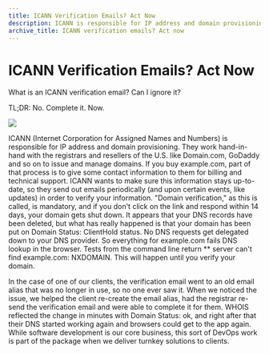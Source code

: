 ```yaml
---
title: ICANN Verification Emails? Act Now
description: ICANN is responsible for IP address and domain provisioning. They work with registrars and resellers of the U.S. like Domain.com, GoDaddy and so on.
archive_title: ICANN verification emails? Act now
---
```


# ICANN Verification Emails? Act Now

What is an ICANN verification email? Can I ignore it?  

TL;DR: No. Complete it. Now.  


![](http://media.syrinx.com/media/06320ed4-4f81-4d18-8d4f-45d509c0f959/img/3340/14120076.jpg)

ICANN (Internet Corporation for Assigned Names and Numbers) is responsible for IP address and domain provisioning. They work hand-in-hand with the registrars and resellers of the U.S. like Domain.com, GoDaddy and so on to issue and manage domains. If you buy example.com, part of that process is to give some contact information to them for billing and technical support. ICANN wants to make sure this information stays up-to-date, so they send out emails periodically (and upon certain events, like updates) in order to verify your information. "Domain verification," as this is called, is mandatory, and if you don't click on the link and respond within 14 days, your domain gets shut down. It appears that your DNS records have been deleted, but what has really happened is that your domain has been put on Domain Status: ClientHold status. No DNS requests get delegated down to your DNS provider. So everything for example.com fails DNS lookup in the browser. Tests from the command line return ** server can't find example.com: NXDOMAIN. This will happen until you verify your domain.  

In the case of one of our clients, the verification email went to an old email alias that was no longer in use, so no one ever saw it. When we noticed the issue, we helped the client re-create the email alias, had the registrar re-send the verification email and were able to complete it for them. WHOIS reflected the change in minutes with Domain Status: ok, and right after that their DNS started working again and browsers could get to the app again. While software development is our core business, this sort of DevOps work is part of the package when we deliver turnkey solutions to clients.

